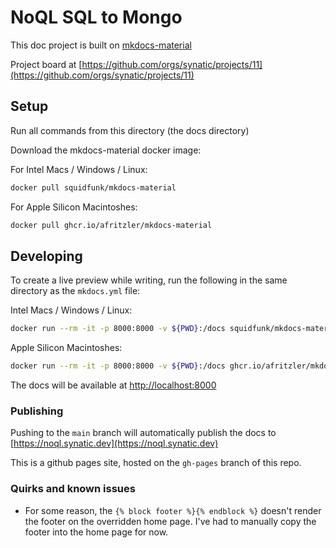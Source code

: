 # NoQL SQL to Mongo 

This doc project is built on [mkdocs-material](https://squidfunk.github.io/mkdocs-material/)

Project board at [https://github.com/orgs/synatic/projects/11](https://github.com/orgs/synatic/projects/11)

## Setup

Run all commands from this directory (the docs directory)

Download the mkdocs-material docker image:

For Intel Macs / Windows / Linux:

```bash
docker pull squidfunk/mkdocs-material
```

For Apple Silicon Macintoshes:

```bash
docker pull ghcr.io/afritzler/mkdocs-material
```

## Developing

To create a live preview while writing, run the following in the same directory as the `mkdocs.yml` file:

Intel Macs / Windows / Linux:

```bash
docker run --rm -it -p 8000:8000 -v ${PWD}:/docs squidfunk/mkdocs-material
```

Apple Silicon Macintoshes:

```bash
docker run --rm -it -p 8000:8000 -v ${PWD}:/docs ghcr.io/afritzler/mkdocs-material
```

The docs will be available at [http://localhost:8000](http://localhost:8000)

### Publishing

Pushing to the `main` branch will automatically publish the docs to [https://noql.synatic.dev](https://noql.synatic.dev) 

This is a github pages site, hosted on the `gh-pages` branch of this repo.

### Quirks and known issues

* For some reason, the `{% block footer %}{% endblock %}` doesn't render the footer on the overridden home page. I've had to manually copy the footer into the home page for now.